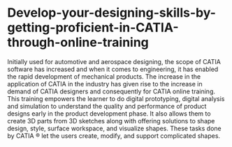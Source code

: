 # Develop-your-designing-skills-by-getting-proficient-in-CATIA-through-online-training
Initially used for automotive and aerospace designing, the scope of CATIA software has increased and when it comes to engineering, it has enabled the rapid development of mechanical products. The increase in the application of CATIA in the industry has given rise to the increase in demand of CATIA designers and consequently for CATIA online training. This training empowers the learner to do digital prototyping, digital analysis and simulation to understand the quality and performance of product designs early in the product development phase. It also allows them to create 3D parts from 3D sketches along with offering solutions to shape design, style, surface workspace, and visualize shapes. These tasks done by CATIA ® let the users create, modify, and support complicated shapes.
